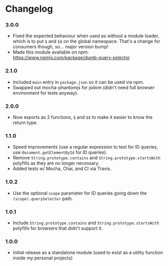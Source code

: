 
Changelog
=========

### 3.0.0
 - Fixed the expected behaviour when used as without a module loader, which is
   to put `$` and `$$` on the global namespace.  That's a change for consumers
   though, so... major version bump!
 - Made this module available on npm: https://www.npmjs.com/package/dumb-query-selector

### 2.1.0
 - Included `main` entry in `package.json` so it can be used via npm.
 - Swapped out mocha-phantomjs for jsdom (didn't need full browser environment
   for tests anyway).

### 2.0.0
 - Now exports as 2 functions, `$` and `$$` to make it easier to know the return
   type.

### 1.1.0
 - Speed improvements (use a regular expression to test for ID queries, use
   `document.getElementById` for ID queries).
 - Remove `String.prototype.contains` and `String.prototype.startsWith`
   polyfills as they are no longer necessary.
 - Added tests w/ Mocha, Chai, and CI via Travis.

### 1.0.2
 - Use the optional `scope` parameter for ID queries going down the `(scope).querySelector`
   path.

### 1.0.1
 - Include `String.prototype.contains` and `String.prototype.startsWith`
   polyfills for browsers that didn't support it.

### 1.0.0
 - Initial release as a standalone module (used to exist as a utility function
   inside my personal projects)
